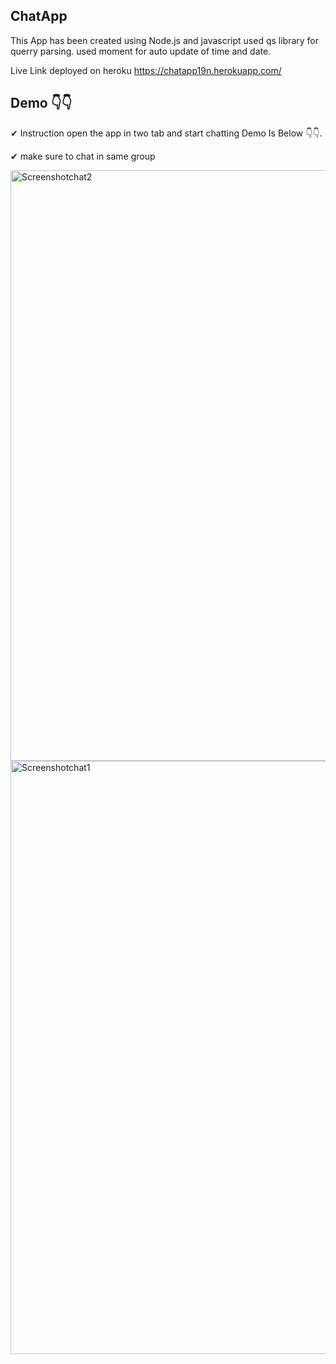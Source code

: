 ## ChatApp
This App has been created using Node.js and  javascript
used qs library for querry parsing.
used moment for auto update of time and date.

Live Link
deployed on heroku
https://chatapp19n.herokuapp.com/
## Demo 👇👇
 ✔ Instruction open the app in two tab and start chatting Demo Is Below 👇👇.
 
 ✔ make sure to chat in same group 
 
 <img width="945" alt="Screenshotchat2" src="https://user-images.githubusercontent.com/72209194/192370414-e39dc5d5-b742-4970-b5b7-a00fbc74cd28.png">
 
 <img width="949" alt="Screenshotchat1" src="https://user-images.githubusercontent.com/72209194/192370477-6f635565-56f4-416f-85e1-a13b46d49d55.png">


 


